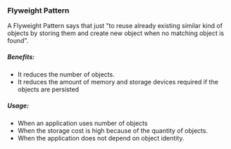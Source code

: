 ### Flyweight Pattern

A Flyweight Pattern says that just "to reuse already existing similar kind of objects by storing them and create new object when no matching object is found".

##### Benefits:

 - It reduces the number of objects.
 - It reduces the amount of memory and storage devices required if the objects are persisted
 
##### Usage:
 - When an application uses number of objects
 - When the storage cost is high because of the quantity of objects.
 - When the application does not depend on object identity. 